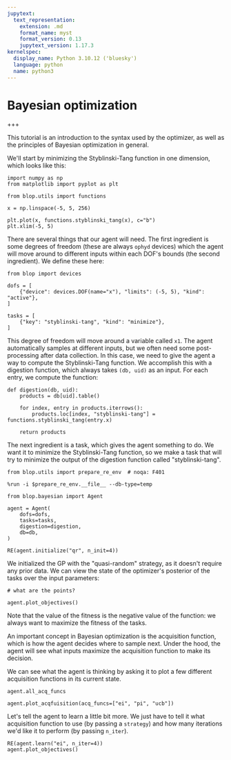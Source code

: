 ```yaml
---
jupytext:
  text_representation:
    extension: .md
    format_name: myst
    format_version: 0.13
    jupytext_version: 1.17.3
kernelspec:
  display_name: Python 3.10.12 ('bluesky')
  language: python
  name: python3
---
```


# Bayesian optimization

+++

This tutorial is an introduction to the syntax used by the optimizer, as well as the principles of Bayesian optimization in general.

We'll start by minimizing the Styblinski-Tang function in one dimension, which looks like this:

```{code-cell} ipython3
import numpy as np
from matplotlib import pyplot as plt

from blop.utils import functions

x = np.linspace(-5, 5, 256)

plt.plot(x, functions.styblinski_tang(x), c="b")
plt.xlim(-5, 5)
```

There are several things that our agent will need. The first ingredient is some degrees of freedom (these are always `ophyd` devices) which the agent will move around to different inputs within each DOF's bounds (the second ingredient). We define these here:

```{code-cell} ipython3
from blop import devices

dofs = [
    {"device": devices.DOF(name="x"), "limits": (-5, 5), "kind": "active"},
]
```

```{code-cell} ipython3
tasks = [
    {"key": "styblinski-tang", "kind": "minimize"},
]
```


This degree of freedom will move around a variable called `x1`. The agent automatically samples at different inputs, but we often need some post-processing after data collection. In this case, we need to give the agent a way to compute the Styblinski-Tang function. We accomplish this with a digestion function, which always takes `(db, uid)` as an input. For each entry, we compute the function:

```{code-cell} ipython3
def digestion(db, uid):
    products = db[uid].table()

    for index, entry in products.iterrows():
        products.loc[index, "styblinski-tang"] = functions.styblinski_tang(entry.x)

    return products
```

The next ingredient is a task, which gives the agent something to do. We want it to minimize the Styblinski-Tang function, so we make a task that will try to minimize the output of the digestion function called "styblinski-tang".

```{code-cell} ipython3
from blop.utils import prepare_re_env  # noqa: F401

%run -i $prepare_re_env.__file__ --db-type=temp

from blop.bayesian import Agent

agent = Agent(
    dofs=dofs,
    tasks=tasks,
    digestion=digestion,
    db=db,
)

RE(agent.initialize("qr", n_init=4))
```

We initialized the GP with the "quasi-random" strategy, as it doesn't require any prior data. We can view the state of the optimizer's posterior of the tasks over the input parameters:

```{code-cell} ipython3
# what are the points?

agent.plot_objectives()
```

Note that the value of the fitness is the negative value of the function: we always want to maximize the fitness of the tasks.

An important concept in Bayesian optimization is the acquisition function, which is how the agent decides where to sample next. Under the hood, the agent will see what inputs maximize the acquisition function to make its decision.

We can see what the agent is thinking by asking it to plot a few different acquisition functions in its current state.

```{code-cell} ipython3
agent.all_acq_funcs
```

```{code-cell} ipython3
agent.plot_acqfuisition(acq_funcs=["ei", "pi", "ucb"])
```

Let's tell the agent to learn a little bit more. We just have to tell it what acquisition function to use (by passing a `strategy`) and how many iterations we'd like it to perform (by passing `n_iter`).

```{code-cell} ipython3
RE(agent.learn("ei", n_iter=4))
agent.plot_objectives()
```
